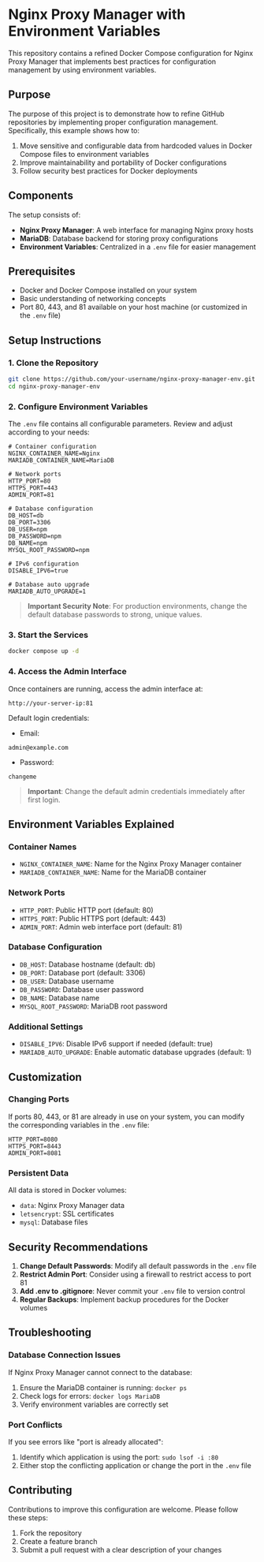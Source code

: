 # Nginx Proxy Manager with Environment Variables

This repository contains a refined Docker Compose configuration for Nginx Proxy Manager that implements best practices for configuration management by using environment variables.

## Purpose

The purpose of this project is to demonstrate how to refine GitHub repositories by implementing proper configuration management. Specifically, this example shows how to:

1. Move sensitive and configurable data from hardcoded values in Docker Compose files to environment variables
2. Improve maintainability and portability of Docker configurations
3. Follow security best practices for Docker deployments

## Components

The setup consists of:

- **Nginx Proxy Manager**: A web interface for managing Nginx proxy hosts
- **MariaDB**: Database backend for storing proxy configurations
- **Environment Variables**: Centralized in a `.env` file for easier management

## Prerequisites

- Docker and Docker Compose installed on your system
- Basic understanding of networking concepts
- Port 80, 443, and 81 available on your host machine (or customized in the `.env` file)

## Setup Instructions

### 1. Clone the Repository

```bash
git clone https://github.com/your-username/nginx-proxy-manager-env.git
cd nginx-proxy-manager-env
```

### 2. Configure Environment Variables

The `.env` file contains all configurable parameters. Review and adjust according to your needs:

```properties
# Container configuration
NGINX_CONTAINER_NAME=Nginx
MARIADB_CONTAINER_NAME=MariaDB

# Network ports
HTTP_PORT=80
HTTPS_PORT=443
ADMIN_PORT=81

# Database configuration
DB_HOST=db
DB_PORT=3306
DB_USER=npm
DB_PASSWORD=npm
DB_NAME=npm
MYSQL_ROOT_PASSWORD=npm

# IPv6 configuration
DISABLE_IPV6=true

# Database auto upgrade
MARIADB_AUTO_UPGRADE=1
```

> **Important Security Note**: For production environments, change the default database passwords to strong, unique values.

### 3. Start the Services

```bash
docker compose up -d
```

### 4. Access the Admin Interface

Once containers are running, access the admin interface at:

```
http://your-server-ip:81
```

Default login credentials:
- Email:
```
admin@example.com
```
- Password:
```
changeme
```

> **Important**: Change the default admin credentials immediately after first login.

## Environment Variables Explained

### Container Names
- `NGINX_CONTAINER_NAME`: Name for the Nginx Proxy Manager container
- `MARIADB_CONTAINER_NAME`: Name for the MariaDB container

### Network Ports
- `HTTP_PORT`: Public HTTP port (default: 80)
- `HTTPS_PORT`: Public HTTPS port (default: 443)
- `ADMIN_PORT`: Admin web interface port (default: 81)

### Database Configuration
- `DB_HOST`: Database hostname (default: db)
- `DB_PORT`: Database port (default: 3306)
- `DB_USER`: Database username
- `DB_PASSWORD`: Database user password
- `DB_NAME`: Database name
- `MYSQL_ROOT_PASSWORD`: MariaDB root password

### Additional Settings
- `DISABLE_IPV6`: Disable IPv6 support if needed (default: true)
- `MARIADB_AUTO_UPGRADE`: Enable automatic database upgrades (default: 1)

## Customization

### Changing Ports

If ports 80, 443, or 81 are already in use on your system, you can modify the corresponding variables in the `.env` file:

```properties
HTTP_PORT=8080
HTTPS_PORT=8443
ADMIN_PORT=8081
```

### Persistent Data

All data is stored in Docker volumes:
- `data`: Nginx Proxy Manager data
- `letsencrypt`: SSL certificates
- `mysql`: Database files

## Security Recommendations

1. **Change Default Passwords**: Modify all default passwords in the `.env` file
2. **Restrict Admin Port**: Consider using a firewall to restrict access to port 81
3. **Add .env to .gitignore**: Never commit your `.env` file to version control
4. **Regular Backups**: Implement backup procedures for the Docker volumes

## Troubleshooting

### Database Connection Issues

If Nginx Proxy Manager cannot connect to the database:
1. Ensure the MariaDB container is running: `docker ps`
2. Check logs for errors: `docker logs MariaDB`
3. Verify environment variables are correctly set

### Port Conflicts

If you see errors like "port is already allocated":
1. Identify which application is using the port: `sudo lsof -i :80`
2. Either stop the conflicting application or change the port in the `.env` file

## Contributing

Contributions to improve this configuration are welcome. Please follow these steps:
1. Fork the repository
2. Create a feature branch
3. Submit a pull request with a clear description of your changes
